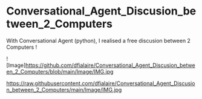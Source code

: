 # Conversational_Agent_Discusion_between_2_Computers
With Conversational Agent (python), I realised a free discusion between 2 Computers !

![Image]https://github.com/dfialaire/Conversational_Agent_Discusion_between_2_Computers/blob/main/Image/IMG.jpg

https://raw.githubusercontent.com/dfialaire/Conversational_Agent_Discusion_between_2_Computers/main/Image/IMG.jpg


